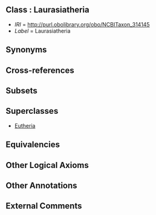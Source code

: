 
## Class : Laurasiatheria

 * *IRI* = http://purl.obolibrary.org/obo/NCBITaxon_314145
 * *Label* = Laurasiatheria

## Synonyms


## Cross-references


## Subsets


## Superclasses

 * [Eutheria](../../NCBITaxon/47/NCBITaxon_9347.md)

## Equivalencies


## Other Logical Axioms


## Other Annotations


## External Comments


